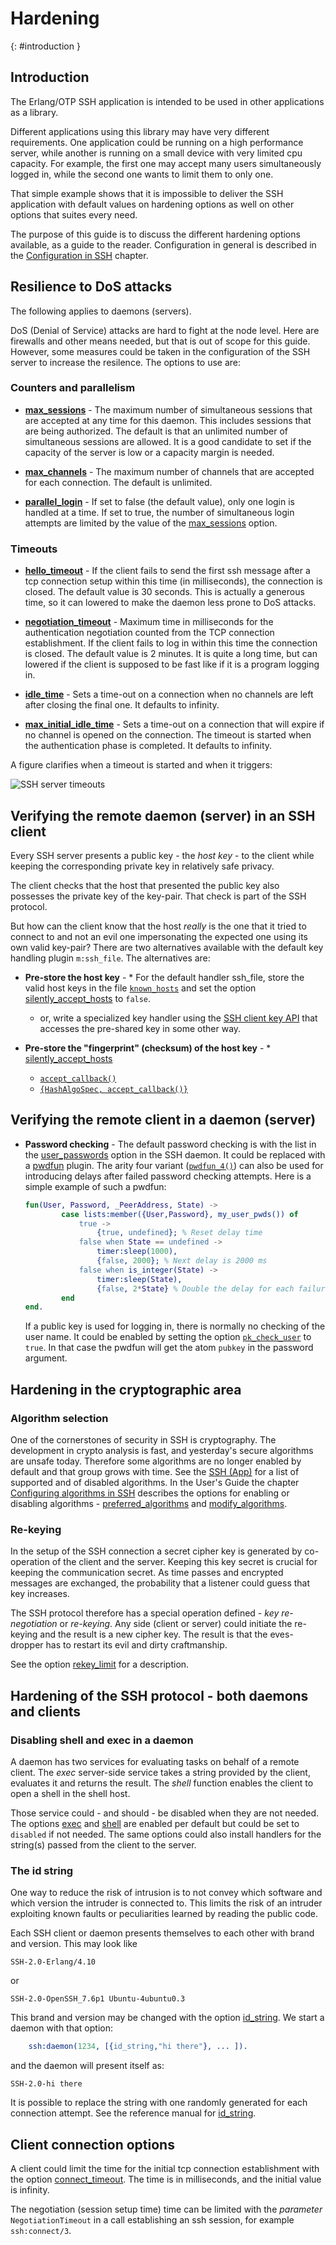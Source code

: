<!--
%CopyrightBegin%

Copyright Ericsson AB 2023. All Rights Reserved.

Licensed under the Apache License, Version 2.0 (the "License");
you may not use this file except in compliance with the License.
You may obtain a copy of the License at

    http://www.apache.org/licenses/LICENSE-2.0

Unless required by applicable law or agreed to in writing, software
distributed under the License is distributed on an "AS IS" BASIS,
WITHOUT WARRANTIES OR CONDITIONS OF ANY KIND, either express or implied.
See the License for the specific language governing permissions and
limitations under the License.

%CopyrightEnd%
-->
# Hardening

[](){: #introduction }

## Introduction

The Erlang/OTP SSH application is intended to be used in other applications as a
library.

Different applications using this library may have very different requirements.
One application could be running on a high performance server, while another is
running on a small device with very limited cpu capacity. For example, the first
one may accept many users simultaneously logged in, while the second one wants
to limit them to only one.

That simple example shows that it is impossible to deliver the SSH application
with default values on hardening options as well on other options that suites
every need.

The purpose of this guide is to discuss the different hardening options
available, as a guide to the reader. Configuration in general is described in
the [Configuration in SSH](configurations.md) chapter.

## Resilience to DoS attacks

The following applies to daemons (servers).

DoS (Denial of Service) attacks are hard to fight at the node level. Here are
firewalls and other means needed, but that is out of scope for this guide.
However, some measures could be taken in the configuration of the SSH server to
increase the resilence. The options to use are:

### Counters and parallelism

- **[max_sessions](`m:ssh#hardening_daemon_options-max_sessions`)** - The
  maximum number of simultaneous sessions that are accepted at any time for this
  daemon. This includes sessions that are being authorized. The default is that
  an unlimited number of simultaneous sessions are allowed. It is a good
  candidate to set if the capacity of the server is low or a capacity margin is
  needed.

- **[max_channels](`m:ssh#hardening_daemon_options-max_channels`)** - The
  maximum number of channels that are accepted for each connection. The default
  is unlimited.

- **[parallel_login](`m:ssh#hardening_daemon_options-parallel_login`)** - If set
  to false (the default value), only one login is handled at a time. If set to
  true, the number of simultaneous login attempts are limited by the value of
  the [max_sessions](`m:ssh#hardening_daemon_options-max_sessions`) option.

### Timeouts

- **[hello_timeout](`t:ssh:hello_timeout_daemon_option/0`)** - If the client
  fails to send the first ssh message after a tcp connection setup within this
  time (in milliseconds), the connection is closed. The default value is 30
  seconds. This is actually a generous time, so it can lowered to make the
  daemon less prone to DoS attacks.

- **[negotiation_timeout](`t:ssh:negotiation_timeout_daemon_option/0`)** -
  Maximum time in milliseconds for the authentication negotiation counted from
  the TCP connection establishment. If the client fails to log in within this
  time the connection is closed. The default value is 2 minutes. It is quite a
  long time, but can lowered if the client is supposed to be fast like if it is
  a program logging in.

- **[idle_time](`t:ssh:max_idle_time_common_option/0`)** - Sets a time-out on a
  connection when no channels are left after closing the final one. It defaults
  to infinity.

- **[max_initial_idle_time](`t:ssh:max_initial_idle_time_daemon_option/0`)** -
  Sets a time-out on a connection that will expire if no channel is opened on
  the connection. The timeout is started when the authentication phase is
  completed. It defaults to infinity.

A figure clarifies when a timeout is started and when it triggers:

![SSH server timeouts](assets/ssh_timeouts.jpg "SSH server timeouts")

## Verifying the remote daemon (server) in an SSH client

Every SSH server presents a public key - the _host key_ \- to the client while
keeping the corresponding private key in relatively safe privacy.

The client checks that the host that presented the public key also possesses the
private key of the key-pair. That check is part of the SSH protocol.

But how can the client know that the host _really_ is the one that it tried to
connect to and not an evil one impersonating the expected one using its own
valid key-pair? There are two alternatives available with the default key
handling plugin `m:ssh_file`. The alternatives are:

- **Pre-store the host key** - \* For the default handler ssh_file, store the
  valid host keys in the file [`known_hosts`](`m:ssh_file#FILE-known_hosts`) and
  set the option
  [silently_accept_hosts](`m:ssh#hardening_client_options-silently_accept_hosts`)
  to `false`.

  - or, write a specialized key handler using the
    [SSH client key API](`m:ssh_client_key_api`) that accesses the pre-shared
    key in some other way.

- **Pre-store the "fingerprint" (checksum) of the host key** - \*
  [silently_accept_hosts](`m:ssh#hardening_client_options-silently_accept_hosts`)
  - [`accept_callback()`](`t:ssh:accept_callback/0`)
  - [`{HashAlgoSpec, accept_callback()}`](`t:ssh:accept_hosts/0`)

## Verifying the remote client in a daemon (server)

- **Password checking** - The default password checking is with the list in the
  [user_passwords](`m:ssh#option-user_passwords`) option in the SSH daemon. It
  could be replaced with a [pwdfun](`m:ssh#option-pwdfun`) plugin. The arity
  four variant ([`pwdfun_4()`](`t:ssh:pwdfun_4/0`)) can also be used for
  introducing delays after failed password checking attempts. Here is a simple
  example of such a pwdfun:

  ```erlang
  fun(User, Password, _PeerAddress, State) ->
          case lists:member({User,Password}, my_user_pwds()) of
              true ->
                  {true, undefined}; % Reset delay time
              false when State == undefined ->
                  timer:sleep(1000),
                  {false, 2000}; % Next delay is 2000 ms
              false when is_integer(State) ->
                  timer:sleep(State),
                  {false, 2*State} % Double the delay for each failure
          end
  end.
  ```

  If a public key is used for logging in, there is normally no checking of the
  user name. It could be enabled by setting the option
  [`pk_check_user`](`m:ssh#option-pk_check_user`) to `true`. In that case the
  pwdfun will get the atom `pubkey` in the password argument.

## Hardening in the cryptographic area

### Algorithm selection

One of the cornerstones of security in SSH is cryptography. The development in
crypto analysis is fast, and yesterday's secure algorithms are unsafe today.
Therefore some algorithms are no longer enabled by default and that group grows
with time. See the
[SSH (App)](ssh_app.md#supported-specifications-and-standards) for a list of
supported and of disabled algorithms. In the User's Guide the chapter
[Configuring algorithms in SSH](configure_algos.md) describes the options for
enabling or disabling algorithms -
[preferred_algorithms](`t:ssh:preferred_algorithms_common_option/0`) and
[modify_algorithms](`t:ssh:modify_algorithms_common_option/0`).

### Re-keying

In the setup of the SSH connection a secret cipher key is generated by
co-operation of the client and the server. Keeping this key secret is crucial
for keeping the communication secret. As time passes and encrypted messages are
exchanged, the probability that a listener could guess that key increases.

The SSH protocol therefore has a special operation defined - _key
re-negotiation_ or _re-keying_. Any side (client or server) could initiate the
re-keying and the result is a new cipher key. The result is that the
eves-dropper has to restart its evil and dirty craftmanship.

See the option [rekey_limit](`t:ssh:rekey_limit_common_option/0`) for a
description.

## Hardening of the SSH protocol - both daemons and clients

### Disabling shell and exec in a daemon

A daemon has two services for evaluating tasks on behalf of a remote client. The
_exec_ server-side service takes a string provided by the client, evaluates it
and returns the result. The _shell_ function enables the client to open a shell
in the shell host.

Those service could - and should - be disabled when they are not needed. The
options [exec](`t:ssh:exec_daemon_option/0`) and
[shell](`t:ssh:shell_daemon_option/0`) are enabled per default but could be set
to `disabled` if not needed. The same options could also install handlers for
the string(s) passed from the client to the server.

### The id string

One way to reduce the risk of intrusion is to not convey which software and
which version the intruder is connected to. This limits the risk of an intruder
exploiting known faults or peculiarities learned by reading the public code.

Each SSH client or daemon presents themselves to each other with brand and
version. This may look like

```text
SSH-2.0-Erlang/4.10
```

or

```text
SSH-2.0-OpenSSH_7.6p1 Ubuntu-4ubuntu0.3
```

This brand and version may be changed with the option
[id_string](`t:ssh:id_string_common_option/0`). We start a daemon with that
option:

```erlang
	ssh:daemon(1234, [{id_string,"hi there"}, ... ]).
```

and the daemon will present itself as:

```text
SSH-2.0-hi there
```

It is possible to replace the string with one randomly generated for each
connection attempt. See the reference manual for
[id_string](`t:ssh:id_string_common_option/0`).

## Client connection options

A client could limit the time for the initial tcp connection establishment with
the option [connect_timeout](`t:ssh:connect_timeout_client_option/0`). The time
is in milliseconds, and the initial value is infinity.

The negotiation (session setup time) time can be limited with the _parameter_
`NegotiationTimeout` in a call establishing an ssh session, for example
`ssh:connect/3`.

